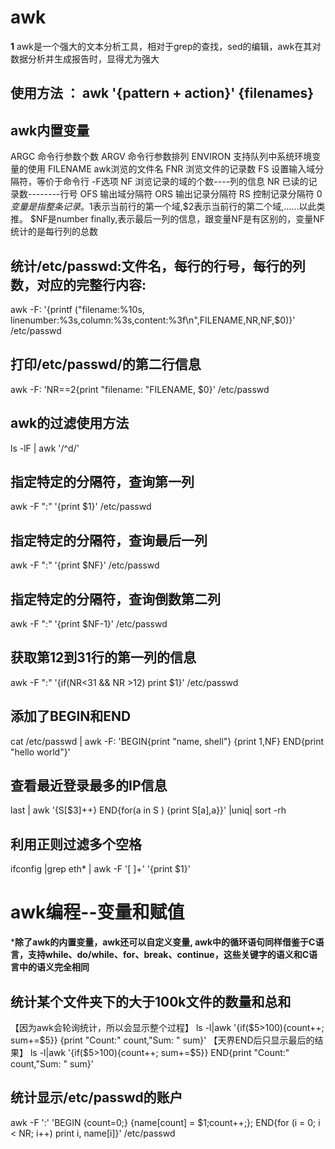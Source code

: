 # awk
**1** awk是一个强大的文本分析工具，相对于grep的查找，sed的编辑，awk在其对数据分析并生成报告时，显得尤为强大


## 使用方法   ： awk '{pattern + action}' {filenames}

## awk内置变量
ARGC               命令行参数个数
ARGV               命令行参数排列
ENVIRON            支持队列中系统环境变量的使用
FILENAME           awk浏览的文件名
FNR                浏览文件的记录数
FS                 设置输入域分隔符，等价于命令行 -F选项
NF                 浏览记录的域的个数----列的信息
NR                 已读的记录数--------行号
OFS                输出域分隔符
ORS                输出记录分隔符
RS                 控制记录分隔符
$0变量是指整条记录。$1表示当前行的第一个域,$2表示当前行的第二个域,......以此类推。
$NF是number finally,表示最后一列的信息，跟变量NF是有区别的，变量NF统计的是每行列的总数



## 统计/etc/passwd:文件名，每行的行号，每行的列数，对应的完整行内容:
awk -F: '{printf ("filename:%10s, linenumber:%3s,column:%3s,content:%3f\n",FILENAME,NR,NF,$0)}' /etc/passwd

## 打印/etc/passwd/的第二行信息
awk -F: 'NR==2{print "filename: "FILENAME, $0}' /etc/passwd

## awk的过滤使用方法
ls -lF | awk '/^d/'

## 指定特定的分隔符，查询第一列
awk -F ":" '{print $1}' /etc/passwd

## 指定特定的分隔符，查询最后一列
awk -F ":" '{print $NF}' /etc/passwd

## 指定特定的分隔符，查询倒数第二列
awk -F ":" '{print $NF-1}' /etc/passwd

## 获取第12到31行的第一列的信息
awk -F ":"  '{if(NR<31 && NR >12) print $1}' /etc/passwd

## 添加了BEGIN和END
cat /etc/passwd | awk -F: 'BEGIN{print "name, shell"} {print $1,$NF} END{print "hello  world"}'


## 查看最近登录最多的IP信息
last | awk '{S[$3]++} END{for(a in S ) {print S[a],a}}' |uniq| sort -rh

## 利用正则过滤多个空格
ifconfig |grep eth* | awk -F '[ ]+' '{print $1}'


# awk编程--变量和赋值
***除了awk的内置变量，awk还可以自定义变量, awk中的循环语句同样借鉴于C语言，支持while、do/while、for、break、continue，这些关键字的语义和C语言中的语义完全相同**


## 统计某个文件夹下的大于100k文件的数量和总和
【因为awk会轮询统计，所以会显示整个过程】
ls -l|awk '{if($5>100){count++; sum+=$5}} {print "Count:" count,"Sum: " sum}' 
【天界END后只显示最后的结果】
ls -l|awk '{if($5>100){count++; sum+=$5}} END{print "Count:" count,"Sum: " sum}' 


## 统计显示/etc/passwd的账户
awk -F ':' 'BEGIN {count=0;} {name[count] = $1;count++;}; END{for (i = 0; i < NR; i++) print i, name[i]}' /etc/passwd